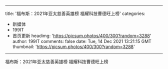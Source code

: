 
---
title: '福布斯：2021年亚太慈善英雄榜 福耀科技曹德旺上榜'
categories: 
 - 新媒体
 - 199IT
 - 首页更新
headimg: 'https://picsum.photos/400/300?random=3288'
author: 199IT
comments: false
date: Tue, 14 Dec 2021 13:21:15 GMT
thumbnail: 'https://picsum.photos/400/300?random=3288'
---

<div>   
福布斯：2021年亚太慈善英雄榜 福耀科技曹德旺上榜  
</div>
            